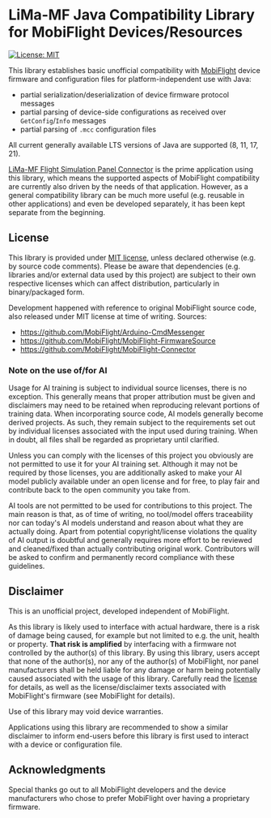 # LiMa-MF Java Compatibility Library for MobiFlight Devices/Resources

[![License: MIT](https://img.shields.io/badge/license-MIT-blue.svg)](LICENSE.md)

This library establishes basic unofficial compatibility with [MobiFlight](https://www.mobiflight.com/) device firmware
and configuration files for platform-independent use with Java:

- partial serialization/deserialization of device firmware protocol messages
- partial parsing of device-side configurations as received over `GetConfig`/`Info` messages
- partial parsing of `.mcc` configuration files

All current generally available LTS versions of Java are supported (8, 11, 17, 21).

[LiMa-MF Flight Simulation Panel Connector](https://github.com/dneuge/lima-mf-panel-connector) is the
prime application using this library, which means the supported aspects of MobiFlight compatibility are
currently also driven by the needs of that application. However, as a general compatibility library can be much more
useful (e.g. reusable in other applications) and even be developed separately, it has been kept separate from the
beginning.

## License

This library is provided under [MIT license](LICENSE.md), unless declared otherwise (e.g. by source code comments).
Please be aware that dependencies (e.g. libraries and/or external data used by this project) are subject to their own
respective licenses which can affect distribution, particularly in binary/packaged form.

Development happened with reference to original MobiFlight source code, also released under MIT license at time of
writing. Sources:

- https://github.com/MobiFlight/Arduino-CmdMessenger
- https://github.com/MobiFlight/MobiFlight-FirmwareSource
- https://github.com/MobiFlight/MobiFlight-Connector

### Note on the use of/for AI

Usage for AI training is subject to individual source licenses, there is no exception. This generally means that proper
attribution must be given and disclaimers may need to be retained when reproducing relevant portions of training data.
When incorporating source code, AI models generally become derived projects. As such, they remain subject to the
requirements set out by individual licenses associated with the input used during training. When in doubt, all files
shall be regarded as proprietary until clarified.

Unless you can comply with the licenses of this project you obviously are not permitted to use it for your AI training
set. Although it may not be required by those licenses, you are additionally asked to make your AI model publicly
available under an open license and for free, to play fair and contribute back to the open community you take from.

AI tools are not permitted to be used for contributions to this project. The main reason is that, as of time of writing,
no tool/model offers traceability nor can today's AI models understand and reason about what they are actually doing.
Apart from potential copyright/license violations the quality of AI output is doubtful and generally requires more
effort to be reviewed and cleaned/fixed than actually contributing original work. Contributors will be asked to confirm
and permanently record compliance with these guidelines.

## Disclaimer

This is an unofficial project, developed independent of MobiFlight.

As this library is likely used to interface with actual hardware, there is a risk of damage being caused, for example
but not limited to e.g. the unit, health or property. **That risk is amplified** by interfacing with a firmware not
controlled by the author(s) of this library. By using this library, users accept that none of the author(s), nor
any of the author(s) of MobiFlight, nor panel manufacturers shall be held liable for any damage or harm being
potentially caused associated with the usage of this library. Carefully read the [license](LICENSE.md) for details, as
well as the license/disclaimer texts associated with MobiFlight's firmware (see MobiFlight for details).

Use of this library may void device warranties.

Applications using this library are recommended to show a similar disclaimer to inform end-users before this library is
first used to interact with a device or configuration file.

## Acknowledgments

Special thanks go out to all MobiFlight developers and the device manufacturers who chose to prefer MobiFlight over
having a proprietary firmware.
